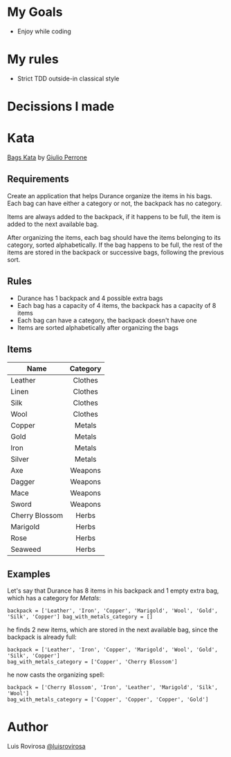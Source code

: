 # My Goals
- Enjoy while coding

# My rules
- Strict TDD outside-in classical style

# Decissions I made
 
# Kata
[Bags Kata](https://github.com/pepperrone/katas/blob/master/katas/bags.md) by [Giulio Perrone](https://github.com/pepperrone)

## Requirements
Create an application that helps Durance organize the items in his bags. Each bag can have either a category or not, the backpack has no category.

Items are always added to the backpack, if it happens to be full, the item is added to the next available bag.

After organizing the items, each bag should have the items belonging to its category, sorted alphabetically. If the bag happens to be full, the rest of the items are stored in the backpack or successive bags, following the previous sort.

## Rules
- Durance has 1 backpack and 4 possible extra bags
- Each bag has a capacity of 4 items, the backpack has a capacity of 8 items
- Each bag can have a category, the backpack doesn't have one
- Items are sorted alphabetically after organizing the bags

## Items
|Name|Category|
|----|:------:|
|Leather|Clothes|
|Linen|Clothes|
|Silk|Clothes|
|Wool|Clothes|
|Copper|Metals|
|Gold|Metals|
|Iron|Metals|
|Silver|Metals|
|Axe|Weapons|
|Dagger|Weapons|
|Mace|Weapons|
|Sword|Weapons|
|Cherry Blossom|Herbs|
|Marigold|Herbs|
|Rose|Herbs|
|Seaweed|Herbs|

## Examples
Let's say that Durance has 8 items in his backpack and 1 empty extra bag, which has a category for *Metals*:

``
backpack = ['Leather', 'Iron', 'Copper', 'Marigold', 'Wool', 'Gold', 'Silk', 'Copper']
bag_with_metals_category = []
``

he finds 2 new items, which are stored in the next available bag, since the backpack is already full:

```
backpack = ['Leather', 'Iron', 'Copper', 'Marigold', 'Wool', 'Gold', 'Silk', 'Copper']
bag_with_metals_category = ['Copper', 'Cherry Blossom']
```

he now casts the organizing spell:

```
backpack = ['Cherry Blossom', 'Iron', 'Leather', 'Marigold', 'Silk', 'Wool']
bag_with_metals_category = ['Copper', 'Copper', 'Copper', 'Gold']
```

# Author
Luis Rovirosa [@luisrovirosa](https://www.twitter.com/luisrovirosa)
